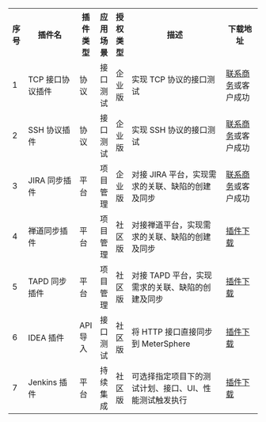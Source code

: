 
<table>
    <tbody>
        <tr>
            <th width="2px">序号</th>
            <th width="250px">插件名</th>
            <th width="10px">插件类型</th>
            <th width="10px">应用场景</th>
            <th width="10px">授权类型</th> 
            <th width="600px">描述</th>
            <th width="280px">下载地址</th>
        </tr>
        <tr>
            <td>1</td>
            <td>TCP 接口协议插件</td>
            <td>协议</td>
            <td>接口测试</td>
            <td>企业版</td>
            <td>实现 TCP 协议的接口测试</td>
            <td><a href="https://jinshuju.net/f/CzzAOe"> 联系商务</a>或客户成功</td>
        </tr>
        <tr>
            <td>2</td>
            <td>SSH 协议插件</td>
            <td>协议</td>
            <td>接口测试</td>
            <td>企业版</td>
            <td>实现 SSH 协议的接口测试</td>
            <td><a href="https://jinshuju.net/f/CzzAOe"> 联系商务</a>或客户成功</td>
        </tr>
         <tr>
            <td>3</td>
            <td>JIRA 同步插件</td>
            <td>平台</td>
            <td>项目管理</td>
            <td>企业版</td>
            <td>对接 JIRA 平台，实现需求的关联、缺陷的创建及同步</td>
            <td><a href="https://jinshuju.net/f/CzzAOe"> 联系商务</a>或客户成功</td>
        </tr>
         <tr>
            <td>4</td>
            <td>禅道同步插件</td>
            <td>平台</td>
            <td>项目管理</td>
            <td>社区版</td>
            <td>对接禅道平台，实现需求的关联、缺陷的创建及同步</td>
            <td><a href="https://apps.test.fit2cloud.dev:5000/metersphere">插件下载</a></td>
        </tr>
        <tr>
            <td>5</td>
            <td>TAPD 同步插件</td>
            <td>平台</td>
            <td>项目管理</td>
            <td>社区版</td>
            <td>对接 TAPD 平台，实现需求的关联、缺陷的创建及同步</td>
            <td><a href="https://apps.test.fit2cloud.dev:5000/metersphere">插件下载</a></td>
        </tr>
         <tr>
            <td>6</td>
            <td>IDEA 插件</td>
            <td>API 导入</td>
            <td>接口测试</td>
            <td>社区版</td>
            <td>将 HTTP 接口直接同步到 MeterSphere</td>
            <td><a href="https://apps.test.fit2cloud.dev:5000/metersphere">插件下载</a></td>
        </tr>
        <tr>
            <td>7</td>
            <td>Jenkins 插件</td>
            <td>平台</td>
            <td>持续集成</td>
            <td>社区版</td>
            <td>可选择指定项目下的测试计划、接口、UI、性能测试触发执行</td>
            <td><a href="https://apps.test.fit2cloud.dev:5000/metersphere">插件下载</a></td>
        </tr>
    </tbody>
</table>
